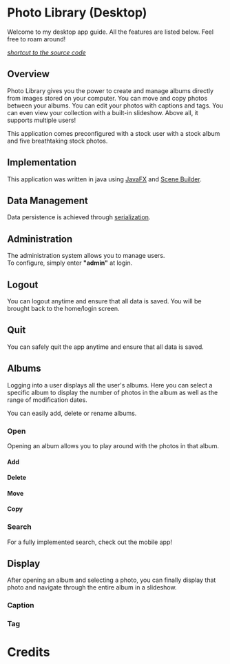 # Photo Library (Desktop)
Welcome to my desktop app guide. All the features are listed below. Feel free to roam around!

*[shortcut to the source code](./app/src/main/java/com/example/android)*
## Overview
Photo Library gives you the power to create and manage albums directly from images stored on your computer. You can move and copy photos between your albums. You can edit your photos with captions and tags. You can even view your collection with a built-in slideshow. Above all, it supports multiple users! 

This application comes preconfigured with a stock user with a stock album and five breathtaking stock photos. 

## Implementation
This application was written in java using [JavaFX](https://openjfx.io) and [Scene Builder](https://gluonhq.com/products/scene-builder/). 

## Data Management
Data persistence is achieved through [serialization](https://docs.oracle.com/javase/tutorial/jndi/objects/serial.html). 

## Administration
The administration system allows you to manage users.  
To configure, simply enter **"admin"** at login.

## Logout
You can logout anytime and ensure that all data is saved. You will be brought back to the home/login screen. 

## Quit
You can safely quit the app anytime and ensure that all data is saved.

## Albums
Logging into a user displays all the user's albums. Here you can select a specific album to display the number of photos in the album as well as the range of modification dates. 

You can easily add, delete or rename albums. 

### Open
Opening an album allows you to play around with the photos in that album. 
#### Add
#### Delete
#### Move
#### Copy
### Search
For a fully implemented search, check out the mobile app!

## Display
After opening an album and selecting a photo, you can finally display that photo and navigate through the entire album in a slideshow.
### Caption

### Tag

# Credits


